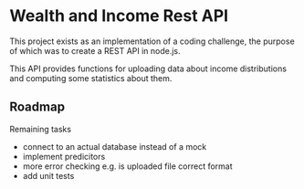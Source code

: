 # Wealth and Income Rest API

This project exists as an implementation of a coding challenge, the purpose of which was to create a REST API in node.js.

This API provides functions for uploading data about income distributions and computing some statistics about them.

## Roadmap

Remaining tasks

- connect to an actual database instead of a mock
- implement predicitors
- more error checking e.g. is uploaded file correct format
- add unit tests
